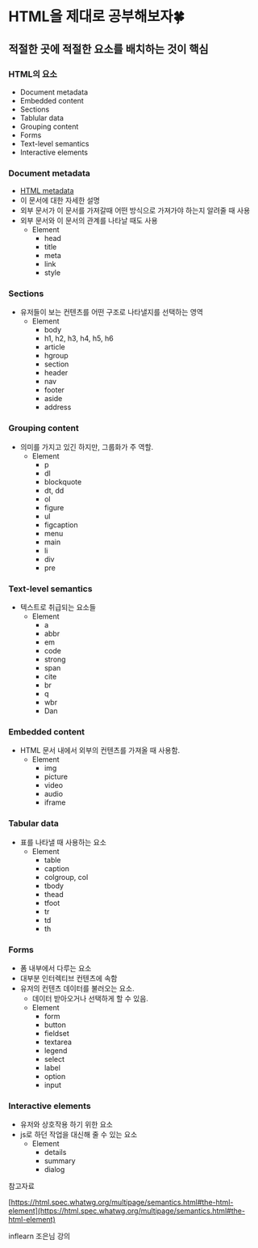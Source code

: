 # HTML을 제대로 공부해보자🍀

## 적절한 곳에 적절한 요소를 배치하는 것이 핵심

### HTML의 요소

- Document metadata
- Embedded content
- Sections
- Tablular data
- Grouping content
- Forms
- Text-level semantics
- Interactive elements

### Document metadata

- [HTML metadata](https://www.notion.so/HTML-metadata-1a890d5784584f7aa0a52bdc43360e8c?pvs=21)
- 이 문서에 대한 자세한 설명
- 외부 문서가 이 문서를 가져갈때 어떤 방식으로 가져가야 하는지 알려줄 때 사용
- 외부 문서와 이 문서의 관계를 나타날 때도 사용
  - Element
    - head
    - title
    - meta
    - link
    - style

### Sections

- 유저들이 보는 컨텐츠를 어떤 구조로 나타낼지를 선택하는 영역
  - Element
    - body
    - h1, h2, h3, h4, h5, h6
    - article
    - hgroup
    - section
    - header
    - nav
    - footer
    - aside
    - address

### Grouping content

- 의미를 가지고 있긴 하지만, 그룹화가 주 역할.
  - Element
    - p
    - dl
    - blockquote
    - dt, dd
    - ol
    - figure
    - ul
    - figcaption
    - menu
    - main
    - li
    - div
    - pre

### Text-level semantics

- 텍스트로 취급되는 요소들
  - Element
    - a
    - abbr
    - em
    - code
    - strong
    - span
    - cite
    - br
    - q
    - wbr
    - Dan

### Embedded content

- HTML 문서 내에서 외부의 컨텐츠를 가져올 때 사용함.
  - Element
    - img
    - picture
    - video
    - audio
    - iframe

### Tabular data

- 표를 나타낼 때 사용하는 요소
  - Element
    - table
    - caption
    - colgroup, col
    - tbody
    - thead
    - tfoot
    - tr
    - td
    - th

### Forms

- 폼 내부에서 다루는 요소
- 대부분 인터렉티브 컨텐츠에 속함
- 유저의 컨텐츠 데이터를 불러오는 요소.
  - 데이터 받아오거나 선택하게 할 수 있음.
  - Element
    - form
    - button
    - fieldset
    - textarea
    - legend
    - select
    - label
    - option
    - input

### Interactive elements

- 유저와 상호작용 하기 위한 요소
- js로 하던 작업을 대신해 줄 수 있는 요소
  - Element
    - details
    - summary
    - dialog

참고자료

[https://html.spec.whatwg.org/multipage/semantics.html#the-html-element](https://html.spec.whatwg.org/multipage/semantics.html#the-html-element)

inflearn 조은님 강의
